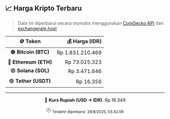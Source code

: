 

<!-- HARGA_KRIPTO -->
## 📈 Harga Kripto Terbaru

> Data ini diperbarui secara otomatis menggunakan [CoinGecko API](https://www.coingecko.com/) dan [exchangerate.host](https://exchangerate.host/)

<div align="center">

| 🪙 Token | 💰 Harga (IDR) |
|:------:|---------------:|
| 🟠 **Bitcoin (BTC)**   | Rp 1.831.210.469 |
| 🔵 **Ethereum (ETH)**  | Rp 73.025.323 |
| 🟣 **Solana (SOL)**    | Rp 3.471.646 |
| 🟢 **Tether (USDT)**   | Rp 16.356 |

---

💱 **Kurs Rupiah (USD → IDR)**: Rp 16.349

🕒 <sub>Terakhir diperbarui: 29/8/2025, 03.42.09</sub>

</div>
<!-- /HARGA_KRIPTO -->